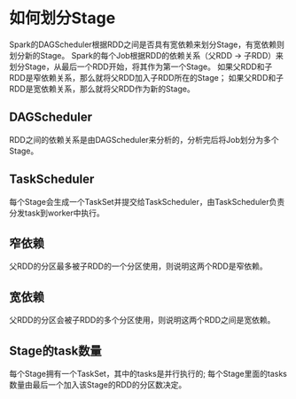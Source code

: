 # 如何划分Stage
Spark的DAGScheduler根据RDD之间是否具有宽依赖来划分Stage，有宽依赖则划分新的Stage。
Spark的每个Job根据RDD的依赖关系（父RDD -> 子RDD）来划分Stage，从最后一个RDD开始，将其作为第一个Stage。
如果父RDD和子RDD是窄依赖关系，那么就将父RDD加入子RDD所在的Stage；
如果父RDD和子RDD是宽依赖关系，那么就将父RDD作为新的Stage。

## DAGScheduler
RDD之间的依赖关系是由DAGScheduler来分析的，分析完后将Job划分为多个Stage。

## TaskScheduler
每个Stage会生成一个TaskSet并提交给TaskScheduler，由TaskScheduler负责分发task到worker中执行。

## 窄依赖
父RDD的分区最多被子RDD的一个分区使用，则说明这两个RDD是窄依赖。

## 宽依赖
父RDD的分区会被子RDD的多个分区使用，则说明这两个RDD之间是宽依赖。

## Stage的task数量
每个Stage拥有一个TaskSet，其中的tasks是并行执行的;
每个Stage里面的tasks数量由最后一个加入该Stage的RDD的分区数决定。
